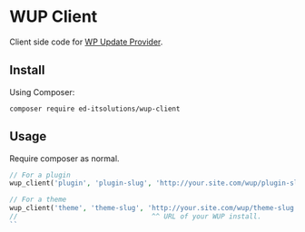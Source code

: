 # WUP Client

Client side code for [WP Update Provider](https://github.com/Ed-ITSolutions/wp-update-provider).

## Install

Using Composer:

```
composer require ed-itsolutions/wup-client
```

## Usage

Require composer as normal.

```php
// For a plugin
wup_client('plugin', 'plugin-slug', 'http://your.site.com/wup/plugin-slug');

// For a theme
wup_client('theme', 'theme-slug', 'http://your.site.com/wup/theme-slug');
//                                 ^^ URL of your WUP install.
``